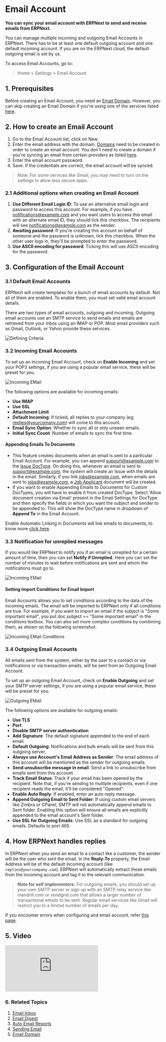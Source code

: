 <!-- add-breadcrumbs -->
# Email Account

**You can sync your email account with ERPNext to send and receive emails from ERPNext.**

You can manage multiple incoming and outgoing Email Accounts in ERPNext. There has to be at least one default outgoing account and one default incoming account. If you are on the ERPNext cloud, the default outgoing email is set by us.

To access Email Accounts, go to:
> Home > Settings > Email Account

## 1. Prerequisites
Before creating an Email Account, you need an [Email Domain](/docs/user/manual/en/setting-up/email/email-domain). However, you can skip creating an Email Domain if you're using one of the services listed [here](/docs/user/manual/en/setting-up/email/email-inbox#2-create-an-email-domain).

## 2. How to create an Email Account
1. Go to the Email Account list, click on New.
1. Enter the email address with the domain. [Domains](/docs/user/manual/en/setting-up/email/email-domain) need to be created in order to create an email account.
    You don't need to create a domain if you're syncing an email from certain providers as listed [here](/docs/user/manual/en/setting-up/email/email-inbox#2-create-an-email-domain).
1. Enter the email account password.
1. Save.
If the credentials are correct, the email account will be synced.

> Note: For some services like Gmail, you may need to turn on the settings to allow less secure apps.

### 2.1 Additional options when creating an Email Account
1. **Use Different Email Login ID**: To use an alternative email login and password to access this account. For example, if you have notifications@example.com and you want users to access this email with an alternate email ID, they should tick this checkbox. The recipients will see notifications@example.com as the sender.
1. **Awaiting password**: If you're creating this account on behalf of someone and the password is unknown, tick this checkbox. When the other user logs in, they'll be prompted to enter the password.
1. **Use ASCII encoding for password**: Ticking this will use ASCII encoding for the password.

## 3. Configuration of the Email Account
### 3.1 Default Email Accounts

ERPNext will create templates for a bunch of email accounts by default. Not all of them are enabled. To enable them, you must set valid email account details.

There are two types of email accounts, outgoing and incoming. Outgoing email accounts use an SMTP service to send emails and emails are retrieved from your inbox using an IMAP or POP. Most email providers such as Gmail, Outlook, or Yahoo provide these services.

<img class="screenshot" alt="Defining Criteria" src="{{docs_base_url}}/assets/img/setup/email/email-account-list.png">

### 3.2 Incoming Email Accounts

To set up an incoming Email Account, check on **Enable Incoming** and set your POP3 settings, if you are using a popular email service, these will be preset for you.

<img class="screenshot" alt="Incoming EMail" src="{{docs_base_url}}/assets/img/setup/email/email-account-incoming.png">

The following options are available for incoming emails:

* **Use IMAP**
* **Use SSL**
* **Attachment Limit**
* **Default Incoming**: If ticked, all replies to your company (eg: replies@yourcomany.com) will come to this account.
* **Email Sync Option**: Whether to sync all or only unseen emails.
* **Initial Sync Count**: Number of emails to sync the first time.

#### Appending Emails To Documents
* This feature creates documents when an email is sent to a particular Email Account. For example, you can append support@example.com to the [Issue DocType](/docs/user/manual/en/support/issue). On doing this, whenever an email is sent to support@example.com, the system will create an Issue with the details in the email. Similarly, if you link jobs@example.com, when emails are sent to jobs@example.com, a [Job Applicant](/docs/user/manual/en/human-resources/job-applicant) document will be created.
* If you want to enable Appending Emails to Documents for Custom DocTypes, you will have to enable it from created DocType. Select 'Allow document creation via Email' present in the Email Settings for DocType and then specify the fields in which you want the subject and sender to be appended to. This will show the DocType name in dropdown of **Append To** in the Email Account.


Enable Automatic Linking in Documents will link emails to documents, to know more [click here](/docs/user/manual/en/setting-up/email/linking-emails-to-document).

### 3.3 Notification for unreplied messages

If you would like ERPNext to notify you if an email is unreplied for a certain amount of time, then you can set **Notify if Unreplied**. Here you can set the number of minutes to wait before notifications are sent and whom the notifications must go to.

<img class="screenshot" alt="Incoming EMail" src="{{docs_base_url}}/assets/img/setup/email/email-account-unreplied.png">

#### Setting Import Conditions for Email Import

Email Accounts allows you to set conditions according to the data of the incoming emails. The email will be imported to ERPNext only if all conditions are true. For example, if you want to import an email if the subject is "Some important email", you put doc.subject == "Some important email" in the conditions textbox. You can also set more complex conditions by combining them, as shown on the following screenshot.

<img class="screenshot" alt="Incoming EMail Conditions" src="{{docs_base_url}}/assets/img/setup/email/email-account-incoming-conditions.png">

### 3.4 Outgoing Email Accounts

All emails sent from the system, either by the user to a contact or via notifications or via transaction emails, will be sent from an Outgoing Email Account.

To set up an outgoing Email Account, check on **Enable Outgoing** and set your SMTP server settings, if you are using a popular email service, these will be preset for you.

<img class="screenshot" alt="Outgoing EMail" src="{{docs_base_url}}/assets/img/setup/email/email-account-sending.png">

The following options are available for outgoing emails:

* **Use TLS**
* **Port**
* **Disable SMTP server authentication**
* **Add Signature**: The default signature appended to the end of each email.
* **Default Outgoing**: Notifications and bulk emails will be sent from this outgoing server.
* **Always use Account's Email Address as Sender**: The email address of this account will be mentioned as the sender for outgoing emails.
* **Send unsubscribe message in email**: Send a link to unsubscribe from emails sent from this account.
* **Track Email Status**: Track if your email has been opened by the recipient. Note that, if you're sending to multiple recipients, even if one recipient reads the email, it'll be considered "Opened".
* **Enable Auto Reply**: If enabled, enter an auto reply message.
* **Append Outgoing Email to Sent Folder**: If using custom email servers like Zimbra or CPanel, SMTP will not automatically append emails to Sent folder. Enabling this option will ensure all emails are explicitly appended to the email account's Sent folder.
* **Use SSL for Outgoing Emails**: Use SSL as a standard for outgoing emails. Defaults to port 465.

## 4. How ERPNext handles replies

In ERPNext when you send an email to a contact like a customer, the sender will be the user who sent the email. In the **Reply-To** property, the Email Address will be of the default incoming account (like `replies@yourcompany.com`). ERPNext will automatically extract these emails from the incoming account and tag it to the relevant communication.

> **Note for self implementers:** For outgoing emails, you should set up your own SMTP server or sign up with an SMTP relay service like mandrill.com or sendgrid.com that allows a larger number of transactional emails to be sent. Regular email services like Gmail will restrict you to a limited number of emails per day.

If you encounter errors when configuring and email account, refer [this page](/docs/user/manual/en/setting-up/articles/email-error).

## 5. Video
<div class="embed-container">
    <iframe src="https://www.youtube.com/embed/ChsFbIuG06g?rel=0" frameborder="0" allow="autoplay; encrypted-media" allowfullscreen></iframe>
</div>

### 6. Related Topics
1. [Email Inbox](/docs/user/manual/en/setting-up/email/email-inbox)
1. [Email Digest](/docs/user/manual/en/setting-up/email/email-digest)
1. [Auto Email Reports](/docs/user/manual/en/setting-up/email/auto-email-reports)
1. [Sending Email](/docs/user/manual/en/setting-up/email/sending-email)
1. [Email Domain](/docs/user/manual/en/setting-up/email/email-domain)
